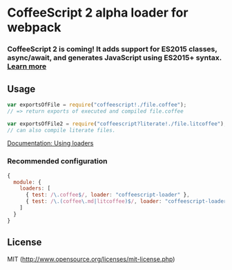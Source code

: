 # CoffeeScript 2 alpha loader for webpack

### CoffeeScript 2 is coming! It adds support for ES2015 classes, async/await, and generates JavaScript using ES2015+ syntax. [Learn more](http://coffeescript.org/v2/)

## Usage

``` javascript
var exportsOfFile = require("coffeescript!./file.coffee");
// => return exports of executed and compiled file.coffee

var exportsOfFile2 = require("coffeescript?literate!./file.litcoffee");
// can also compile literate files.
```

[Documentation: Using loaders](http://webpack.github.io/docs/using-loaders.html)

### Recommended configuration

``` javascript
{
  module: {
    loaders: [
      { test: /\.coffee$/, loader: "coffeescript-loader" },
      { test: /\.(coffee\.md|litcoffee)$/, loader: "coffeescript-loader?literate" }
    ]
  }
}
```

## License

MIT (http://www.opensource.org/licenses/mit-license.php)
